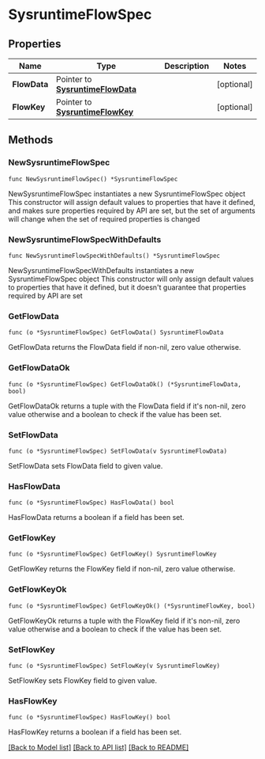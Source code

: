 # SysruntimeFlowSpec

## Properties

Name | Type | Description | Notes
------------ | ------------- | ------------- | -------------
**FlowData** | Pointer to [**SysruntimeFlowData**](sysruntimeFlowData.md) |  | [optional] 
**FlowKey** | Pointer to [**SysruntimeFlowKey**](sysruntimeFlowKey.md) |  | [optional] 

## Methods

### NewSysruntimeFlowSpec

`func NewSysruntimeFlowSpec() *SysruntimeFlowSpec`

NewSysruntimeFlowSpec instantiates a new SysruntimeFlowSpec object
This constructor will assign default values to properties that have it defined,
and makes sure properties required by API are set, but the set of arguments
will change when the set of required properties is changed

### NewSysruntimeFlowSpecWithDefaults

`func NewSysruntimeFlowSpecWithDefaults() *SysruntimeFlowSpec`

NewSysruntimeFlowSpecWithDefaults instantiates a new SysruntimeFlowSpec object
This constructor will only assign default values to properties that have it defined,
but it doesn't guarantee that properties required by API are set

### GetFlowData

`func (o *SysruntimeFlowSpec) GetFlowData() SysruntimeFlowData`

GetFlowData returns the FlowData field if non-nil, zero value otherwise.

### GetFlowDataOk

`func (o *SysruntimeFlowSpec) GetFlowDataOk() (*SysruntimeFlowData, bool)`

GetFlowDataOk returns a tuple with the FlowData field if it's non-nil, zero value otherwise
and a boolean to check if the value has been set.

### SetFlowData

`func (o *SysruntimeFlowSpec) SetFlowData(v SysruntimeFlowData)`

SetFlowData sets FlowData field to given value.

### HasFlowData

`func (o *SysruntimeFlowSpec) HasFlowData() bool`

HasFlowData returns a boolean if a field has been set.

### GetFlowKey

`func (o *SysruntimeFlowSpec) GetFlowKey() SysruntimeFlowKey`

GetFlowKey returns the FlowKey field if non-nil, zero value otherwise.

### GetFlowKeyOk

`func (o *SysruntimeFlowSpec) GetFlowKeyOk() (*SysruntimeFlowKey, bool)`

GetFlowKeyOk returns a tuple with the FlowKey field if it's non-nil, zero value otherwise
and a boolean to check if the value has been set.

### SetFlowKey

`func (o *SysruntimeFlowSpec) SetFlowKey(v SysruntimeFlowKey)`

SetFlowKey sets FlowKey field to given value.

### HasFlowKey

`func (o *SysruntimeFlowSpec) HasFlowKey() bool`

HasFlowKey returns a boolean if a field has been set.


[[Back to Model list]](../README.md#documentation-for-models) [[Back to API list]](../README.md#documentation-for-api-endpoints) [[Back to README]](../README.md)



